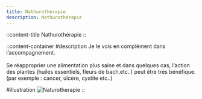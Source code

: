 ```yaml
---
title: Nathurothérapie
description: Nathurothérapie
---
```


::content-title
Nathurothérapie
::

::content-container
#description
Je le vois en complément dans l’accompagnement.<br><br>
Se réapproprier une alimentation plus saine et dans quelques cas, l’action des plantes (huiles essentiels, fleurs
de bach,etc..) peut être très bénéfique. (par exemple : cancer, ulcère, cystite etc..)

#illustration
![Naturotherapie](/images/services/naturotherapie.png)
::